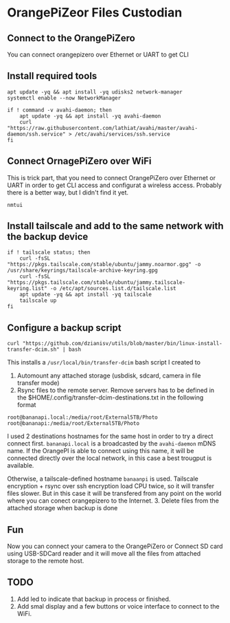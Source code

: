 # OrangePiZeor Files Custodian

## Connect to the OrangePiZero

You can connect orangepizero over Ethernet or UART to get CLI


## Install required tools

```shell
apt update -yq && apt install -yq udisks2 network-manager
systemctl enable --now NetworkManager

if ! command -v avahi-daemon; then
    apt update -yq && apt install -yq avahi-daemon
    curl "https://raw.githubusercontent.com/lathiat/avahi/master/avahi-daemon/ssh.service" > /etc/avahi/services/ssh.service
fi
```

## Connect OrnagePiZero over WiFi

This is trick part, that you need to connect OrangePiZero over Ethernet or UART in order to get CLI access and configurat a wireless access. Probably there is a better way, but I didn't find it yet.

```
nmtui
```

## Install tailscale and add to the same network with the backup device

```shell
if ! tailscale status; then
    curl -fsSL "https://pkgs.tailscale.com/stable/ubuntu/jammy.noarmor.gpg" -o /usr/share/keyrings/tailscale-archive-keyring.gpg
    curl -fsSL "https://pkgs.tailscale.com/stable/ubuntu/jammy.tailscale-keyring.list" -o /etc/apt/sources.list.d/tailscale.list
    apt update -yq && apt install -yq tailscale
    tailscale up
fi
```


## Configure a backup script


```shell
curl "https://github.com/dzianisv/utils/blob/master/bin/linux-install-transfer-dcim.sh" | bash
```

This installs a `/usr/local/bin/transfer-dcim` bash script I created to
1. Automount any attached storage (usbdisk, sdcard, camera in file transfer mode)
2. Rsync files to the remote server. Remove servers has to be defined in the $HOME/.config/transfer-dcim-destinations.txt in the following format

```
root@bananapi.local:/media/root/External5TB/Photo
root@bananapi:/media/root/External5TB/Photo
```

I used 2 destinations hostnames for the same host in order to try a direct connect first. `bananapi.local` is a broadcasted by the `avahi-daemon` mDNS name.
If the OrangePI is able to connect using this name, it will be connected directly over the local network, in this case a best trougput is  available.

Otherwise, a tailscale-defined hostname `banaanpi` is used. Tailscale encryption + rsync over ssh encryption load CPU twice, so it will transfer files slower. But in this case it will be transfered from any point on the world where you can conect orangepizero to the Internet.
3. Delete files from the attached storage when backup is done


## Fun

Now you can connect your camera to the OrangePiZero or Connect SD card using USB-SDCard reader and it will move all the files from attached storage to the remote host.


## TODO

1. Add led to indicate that backup in process or finished.
2. Add smal display and a few buttons or voice interface to connect to the WiFi.
